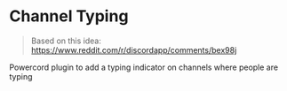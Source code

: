 # Channel Typing

> Based on this idea: https://www.reddit.com/r/discordapp/comments/bex98j

Powercord plugin to add a typing indicator on channels where people are typing